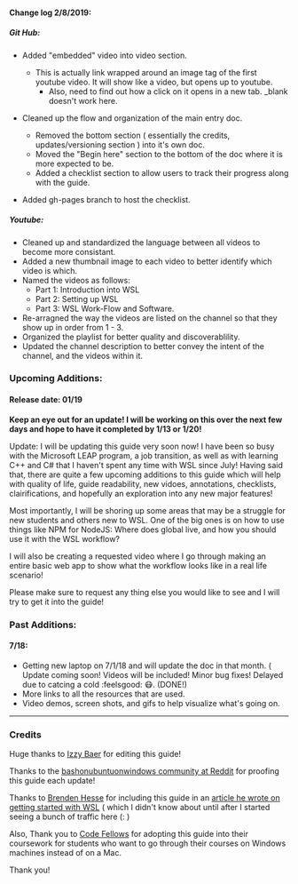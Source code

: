 
#### Change log 2/8/2019:

##### Git Hub:

* Added "embedded" video into video section.
  - This is actually link wrapped around an image tag of the first youtube video. It will show like a video, but opens up to youtube.
    - Also, need to find out how a click on it opens in a new tab. _blank doesn't work here.

* Cleaned up the flow and organization of the main entry doc.
  - Removed the bottom section ( essentially the credits, updates/versioning section ) into it's own doc.
  - Moved the "Begin here" section to the bottom of the doc where it is more expected to be.
  - Added a checklist section to allow users to track their progress along with the guide.

* Added gh-pages branch to host the checklist.

##### Youtube:

* Cleaned up and standardized the language between all videos to become more consistant.
* Added a new thumbnail image to each video to better identify which video is which.
* Named the videos as follows:
  - Part 1: Introduction into WSL
  - Part 2: Setting up WSL
  - Part 3: WSL Work-Flow and Software.
* Re-arragned the way the videos are listed on the channel so that they show up in order from 1 - 3.
* Organized the playlist for better quality and discoverablility.
* Updated the channel description to better convey the intent of the channel, and the videos within it.

### Upcoming Additions:

#### Release date: 01/19

**Keep an eye out for an update! I will be working on this over the next few days and hope to have it completed by 1/13 or 1/20!**

Update: I will be updating this guide very soon now! I have been so busy with the Microsoft LEAP program, a job transition, as well as with learning C++ and C# that I haven't spent any time with WSL since July! Having said that, there are quite a few upcoming additions to this guide which will help with quality of life, guide readability, new vidoes, annotations, checklists, clairifications, and hopefully an exploration into any new major features!

Most importantly, I will be shoring up some areas that may be a struggle for new students and others new to WSL. One of the big ones is on how to use things like NPM for NodeJS: Where does global live, and how you should use it with the WSL workflow?

I will also be creating a requested video where I go through making an entire basic web app to show what the workflow looks like in a real life scenario!

Please make sure to request any thing else you would like to see and I will try to get it into the guide!

### Past Additions:

#### 7/18:

- Getting new laptop on 7/1/18 and will update the doc in that month. ( Update coming soon! Videos will be included! Minor bug fixes! Delayed due to catcing a cold :feelsgood: :mask:. (DONE!)
- More links to all the resources that are used.
- Video demos, screen shots, and gifs to help visualize what's going on.

---

### Credits

Huge thanks to [Izzy Baer](https://github.com/izzybaer) for editing this guide!

Thanks to the [bashonubuntuonwindows community at Reddit](https://www.reddit.com/r/bashonubuntuonwindows/) for proofing this guide each update!

Thanks to [Brenden Hesse](https://twitter.com/Brendan_LH) for including this guide in an [article he wrote on getting started with WSL](https://lifehacker.com/how-to-get-started-with-the-windows-subsystem-for-linux-1828952698) ( which I didn't know about until after I started seeing a bunch of traffic here (: )

Also, Thank you to [Code Fellows](https://codefellows.org) for adopting this guide into their coursework for students who want to go through their courses on Windows machines instead of on a Mac.

Thank you!
